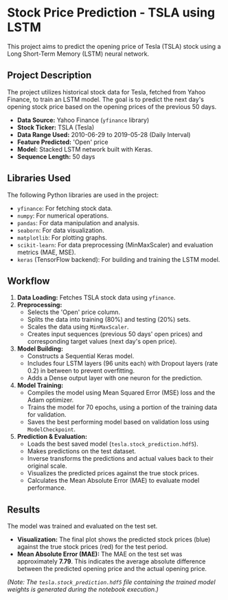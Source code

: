 # Stock Price Prediction - TSLA using LSTM

This project aims to predict the opening price of Tesla (TSLA) stock using a Long Short-Term Memory (LSTM) neural network.

## Project Description

The project utilizes historical stock data for Tesla, fetched from Yahoo Finance, to train an LSTM model. The goal is to predict the next day's opening stock price based on the opening prices of the previous 50 days.

-   **Data Source:** Yahoo Finance (`yfinance` library)
-   **Stock Ticker:** TSLA (Tesla)
-   **Data Range Used:** 2010-06-29 to 2019-05-28 (Daily Interval)
-   **Feature Predicted:** 'Open' price
-   **Model:** Stacked LSTM network built with Keras.
-   **Sequence Length:** 50 days

## Libraries Used

The following Python libraries are used in the project:

-   `yfinance`: For fetching stock data.
-   `numpy`: For numerical operations.
-   `pandas`: For data manipulation and analysis.
-   `seaborn`: For data visualization.
-   `matplotlib`: For plotting graphs.
-   `scikit-learn`: For data preprocessing (MinMaxScaler) and evaluation metrics (MAE, MSE).
-   `keras` (TensorFlow backend): For building and training the LSTM model.

## Workflow

1.  **Data Loading:** Fetches TSLA stock data using `yfinance`.
2.  **Preprocessing:**
    *   Selects the 'Open' price column.
    *   Splits the data into training (80%) and testing (20%) sets.
    *   Scales the data using `MinMaxScaler`.
    *   Creates input sequences (previous 50 days' open prices) and corresponding target values (next day's open price).
3.  **Model Building:**
    *   Constructs a Sequential Keras model.
    *   Includes four LSTM layers (96 units each) with Dropout layers (rate 0.2) in between to prevent overfitting.
    *   Adds a Dense output layer with one neuron for the prediction.
4.  **Model Training:**
    *   Compiles the model using Mean Squared Error (MSE) loss and the Adam optimizer.
    *   Trains the model for 70 epochs, using a portion of the training data for validation.
    *   Saves the best performing model based on validation loss using `ModelCheckpoint`.
5.  **Prediction & Evaluation:**
    *   Loads the best saved model (`tesla.stock_prediction.hdf5`).
    *   Makes predictions on the test dataset.
    *   Inverse transforms the predictions and actual values back to their original scale.
    *   Visualizes the predicted prices against the true stock prices.
    *   Calculates the Mean Absolute Error (MAE) to evaluate model performance.

## Results

The model was trained and evaluated on the test set.

-   **Visualization:** The final plot shows the predicted stock prices (blue) against the true stock prices (red) for the test period.
-   **Mean Absolute Error (MAE):** The MAE on the test set was approximately **7.79**. This indicates the average absolute difference between the predicted opening price and the actual opening price.

*(Note: The `tesla.stock_prediction.hdf5` file containing the trained model weights is generated during the notebook execution.)*